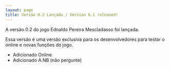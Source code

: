```yaml
---
layout: page
title: Versão 0.2 Lançada / Version 0.1 released!
---
```


A versão 0.2 do jogo Ednaldo Pereira Mescladasso foi lançada.

Essa versão é uma versão exclusiva para os desenvolvedores para testar o online e novas funções do jogo.

* Adicionado Online
* Adicionado A.NB (não pergunte)